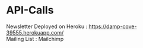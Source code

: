 # API-Calls
Newsletter Deployed on Heroku : 
https://damp-cove-39555.herokuapp.com/  
Mailing List : Mailchimp
